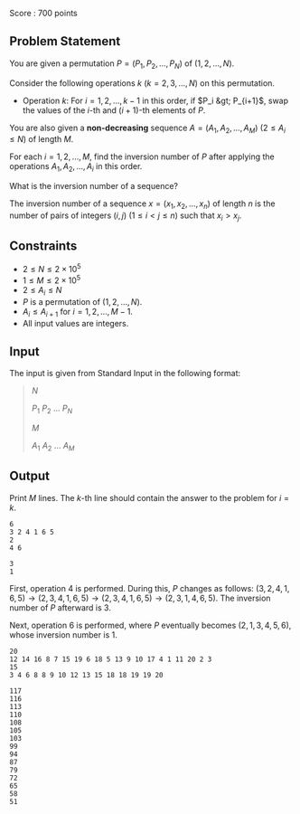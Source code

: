 Score : $700$ points

## Problem Statement

You are given a permutation $P=(P_1,P_2,\dots,P_N)$ of $(1,2,\dots,N)$.

Consider the following operations $k\ (k=2,3,\dots,N)$ on this permutation.

- Operation $k$: For $i=1,2,\dots,k-1$ in this order, if $P_i &gt; P_{i+1}$, swap the values of the $i$-th and $(i+1)$-th elements of $P$.

You are also given a **non-decreasing** sequence $A=(A_1,A_2,\dots,A_M)\ (2 \leq A_i \leq N)$ of length $M$.

For each $i=1,2,\dots,M$, find the inversion number of $P$ after applying the operations $A_1, A_2, \dots, A_i$ in this order.

 What is the inversion number of a sequence?

The inversion number of a sequence $x=(x_1,x_2,\dots,x_n)$ of length $n$ is the number of pairs of integers $(i,j)\ (1\leq i < j \leq n)$ such that $x_i > x_j$.

## Constraints

- $2 \leq N \leq 2 \times 10^5$
- $1 \leq M \leq 2 \times 10^5$
- $2 \leq A_i \leq N$
- $P$ is a permutation of $(1,2,\dots,N)$.
- $A_i \leq A_{i+1}$ for $i=1,2,\dots,M-1$.
- All input values are integers.

## Input

The input is given from Standard Input in the following format:

> $N$
> 
> $P_1$ $P_2$ $\dots$ $P_N$
> 
> $M$
> 
> $A_1$ $A_2$ $\dots$ $A_M$

## Output

Print $M$ lines. The $k$-th line should contain the answer to the problem for $i=k$.

```input1
6
3 2 4 1 6 5
2
4 6
```

```output1
3
1
```

First, operation $4$ is performed. During this, $P$ changes as follows: $(3,2,4,1,6,5) \rightarrow (2,3,4,1,6,5) \rightarrow (2,3,4,1,6,5) \rightarrow (2,3,1,4,6,5)$. The inversion number of $P$ afterward is $3$.

Next, operation $6$ is performed, where $P$ eventually becomes $(2,1,3,4,5,6)$, whose inversion number is $1$.

```input2
20
12 14 16 8 7 15 19 6 18 5 13 9 10 17 4 1 11 20 2 3
15
3 4 6 8 8 9 10 12 13 15 18 18 19 19 20
```

```output2
117
116
113
110
108
105
103
99
94
87
79
72
65
58
51
```